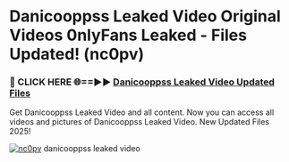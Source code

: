 # Danicooppss Leaked Video Original Videos 0nlyFans Leaked - Files Updated! (nc0pv)

<h3>🔴 CLICK HERE 🌐==►► <a href="https://tinyurl.com/4seja8ks" rel="nofollow">Danicooppss Leaked Video Updated Files</a></h3>

Get Danicooppss Leaked Video and all content. Now you can access all videos and pictures of Danicooppss Leaked Video. New Updated Files 2025!

[![nc0pv](https://i.imgur.com/EWjZXRe.gif)](https://tinyurl.com/4seja8ks)
danicooppss leaked video